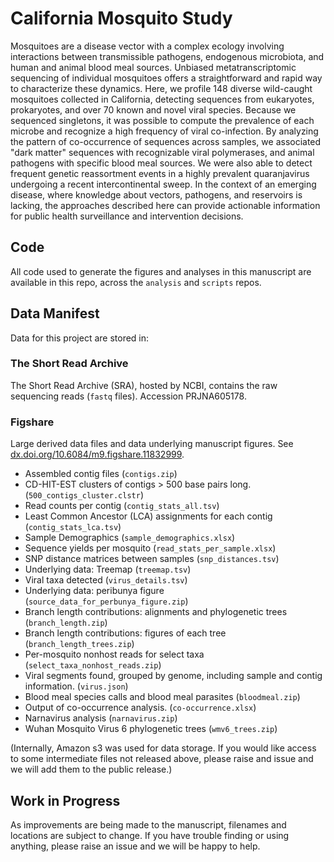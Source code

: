 # California Mosquito Study

Mosquitoes are a disease vector with a complex ecology involving interactions between transmissible pathogens, endogenous microbiota, and human and animal blood meal sources. Unbiased metatranscriptomic sequencing of individual mosquitoes offers a straightforward and rapid way to characterize these dynamics. Here, we profile 148 diverse wild-caught mosquitoes collected in California, detecting sequences from eukaryotes, prokaryotes, and over 70 known and novel viral species. Because we sequenced singletons, it was possible to compute the prevalence of each microbe and recognize a high frequency of viral co-infection. By analyzing the pattern of co-occurrence of sequences across samples, we associated "dark matter" sequences with recognizable viral polymerases, and animal pathogens with specific blood meal sources. We were also able to detect frequent genetic reassortment events in a highly prevalent quaranjavirus undergoing a recent intercontinental sweep. In the context of an emerging disease, where knowledge about vectors, pathogens, and reservoirs is lacking, the approaches described here can provide actionable information for public health surveillance and intervention decisions.

## Code

All code used to generate the figures and analyses in this manuscript are available in this repo, across the `analysis` and `scripts` repos.

## Data Manifest

Data for this project are stored in:

### The Short Read Archive
The Short Read Archive (SRA), hosted by NCBI, contains the raw sequencing reads (`fastq` files).
Accession PRJNA605178.

### Figshare
Large derived data files and data underlying manuscript figures. See [dx.doi.org/10.6084/m9.figshare.11832999](dx.doi.org/10.6084/m9.figshare.11832999).

* Assembled contig files (`contigs.zip`)
* CD-HIT-EST clusters of contigs > 500 base pairs long. (`500_contigs_cluster.clstr`)
* Read counts per contig (`contig_stats_all.tsv`)
* Least Common Ancestor (LCA) assignments for each contig (`contig_stats_lca.tsv`)
* Sample Demographics (`sample_demographics.xlsx`)
* Sequence yields per mosquito (`read_stats_per_sample.xlsx`)
* SNP distance matrices between samples (`snp_distances.tsv`)
* Underlying data: Treemap (`treemap.tsv`)
* Viral taxa detected (`virus_details.tsv`)
* Underlying data: peribunya figure (`source_data_for_perbunya_figure.zip`)
* Branch length contributions: alignments and phylogenetic trees (`branch_length.zip`)
* Branch length contributions: figures of each tree (`branch_length_trees.zip`)
* Per-mosquito nonhost reads for select taxa (`select_taxa_nonhost_reads.zip`)
* Viral segments found, grouped by genome, including sample and contig information. (`virus.json`)
* Blood meal species calls and blood meal parasites (`bloodmeal.zip`)
* Output of co-occurrence analysis. (`co-occurrence.xlsx`)
* Narnavirus analysis (`narnavirus.zip`)
* Wuhan Mosquito Virus 6 phylogenetic trees (`wmv6_trees.zip`)


(Internally, Amazon s3 was used for data storage. If you would like access to 
some intermediate files not released above, please raise and issue and we will 
add them to the public release.)

## Work in Progress

As improvements are being made to the manuscript, filenames and locations are subject to change. If you have trouble finding or using anything, please raise an issue and we will be happy to help.

